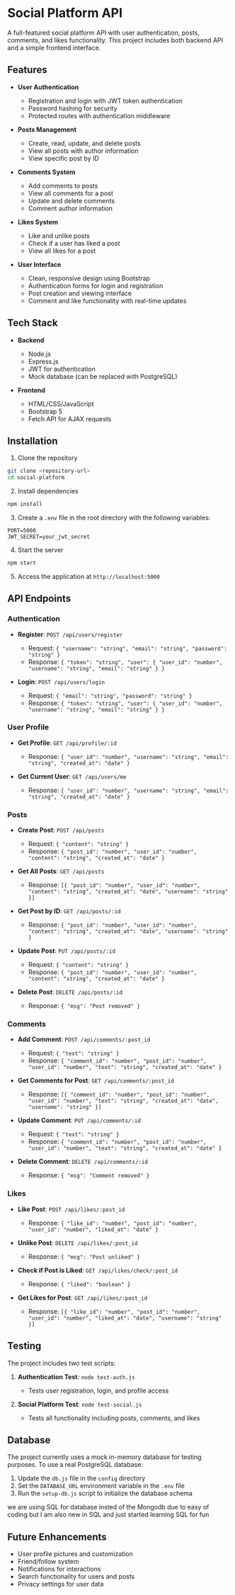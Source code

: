 # Social Platform API

A full-featured social platform API with user authentication, posts, comments, and likes functionality. This project includes both backend API and a simple frontend interface.

## Features

- **User Authentication**
  - Registration and login with JWT token authentication
  - Password hashing for security
  - Protected routes with authentication middleware

- **Posts Management**
  - Create, read, update, and delete posts
  - View all posts with author information
  - View specific post by ID

- **Comments System**
  - Add comments to posts
  - View all comments for a post
  - Update and delete comments
  - Comment author information

- **Likes System**
  - Like and unlike posts
  - Check if a user has liked a post
  - View all likes for a post

- **User Interface**
  - Clean, responsive design using Bootstrap
  - Authentication forms for login and registration
  - Post creation and viewing interface
  - Comment and like functionality with real-time updates

## Tech Stack

- **Backend**
  - Node.js
  - Express.js
  - JWT for authentication
  - Mock database (can be replaced with PostgreSQL)

- **Frontend**
  - HTML/CSS/JavaScript
  - Bootstrap 5
  - Fetch API for AJAX requests

## Installation

1. Clone the repository

```bash
git clone <repository-url>
cd social-platform
```

2. Install dependencies

```bash
npm install
```

3. Create a `.env` file in the root directory with the following variables:

```
PORT=5000
JWT_SECRET=your_jwt_secret
```

4. Start the server

```bash
npm start
```

5. Access the application at `http://localhost:5000`

## API Endpoints

### Authentication

- **Register**: `POST /api/users/register`
  - Request: `{ "username": "string", "email": "string", "password": "string" }`
  - Response: `{ "token": "string", "user": { "user_id": "number", "username": "string", "email": "string" } }`

- **Login**: `POST /api/users/login`
  - Request: `{ "email": "string", "password": "string" }`
  - Response: `{ "token": "string", "user": { "user_id": "number", "username": "string", "email": "string" } }`

### User Profile

- **Get Profile**: `GET /api/profile/:id`
  - Response: `{ "user_id": "number", "username": "string", "email": "string", "created_at": "date" }`

- **Get Current User**: `GET /api/users/me`
  - Response: `{ "user_id": "number", "username": "string", "email": "string", "created_at": "date" }`

### Posts

- **Create Post**: `POST /api/posts`
  - Request: `{ "content": "string" }`
  - Response: `{ "post_id": "number", "user_id": "number", "content": "string", "created_at": "date" }`

- **Get All Posts**: `GET /api/posts`
  - Response: `[{ "post_id": "number", "user_id": "number", "content": "string", "created_at": "date", "username": "string" }]`

- **Get Post by ID**: `GET /api/posts/:id`
  - Response: `{ "post_id": "number", "user_id": "number", "content": "string", "created_at": "date", "username": "string" }`

- **Update Post**: `PUT /api/posts/:id`
  - Request: `{ "content": "string" }`
  - Response: `{ "post_id": "number", "user_id": "number", "content": "string", "created_at": "date" }`

- **Delete Post**: `DELETE /api/posts/:id`
  - Response: `{ "msg": "Post removed" }`

### Comments

- **Add Comment**: `POST /api/comments/:post_id`
  - Request: `{ "text": "string" }`
  - Response: `{ "comment_id": "number", "post_id": "number", "user_id": "number", "text": "string", "created_at": "date" }`

- **Get Comments for Post**: `GET /api/comments/:post_id`
  - Response: `[{ "comment_id": "number", "post_id": "number", "user_id": "number", "text": "string", "created_at": "date", "username": "string" }]`

- **Update Comment**: `PUT /api/comments/:id`
  - Request: `{ "text": "string" }`
  - Response: `{ "comment_id": "number", "post_id": "number", "user_id": "number", "text": "string", "created_at": "date" }`

- **Delete Comment**: `DELETE /api/comments/:id`
  - Response: `{ "msg": "Comment removed" }`

### Likes

- **Like Post**: `POST /api/likes/:post_id`
  - Response: `{ "like_id": "number", "post_id": "number", "user_id": "number", "liked_at": "date" }`

- **Unlike Post**: `DELETE /api/likes/:post_id`
  - Response: `{ "msg": "Post unliked" }`

- **Check if Post is Liked**: `GET /api/likes/check/:post_id`
  - Response: `{ "liked": "boolean" }`

- **Get Likes for Post**: `GET /api/likes/:post_id`
  - Response: `[{ "like_id": "number", "post_id": "number", "user_id": "number", "liked_at": "date", "username": "string" }]`

## Testing

The project includes two test scripts:

1. **Authentication Test**: `node test-auth.js`
   - Tests user registration, login, and profile access

2. **Social Platform Test**: `node test-social.js`
   - Tests all functionality including posts, comments, and likes

## Database

The project currently uses a mock in-memory database for testing purposes. To use a real PostgreSQL database:

1. Update the `db.js` file in the `config` directory
2. Set the `DATABASE_URL` environment variable in the `.env` file
3. Run the `setup-db.js` script to initialize the database schema


we are using SQL for database insted of the Mongodb due to easy of coding but I am also new in SQL and just started learning SQL for fun 

## Future Enhancements

- User profile pictures and customization
- Friend/follow system
- Notifications for interactions
- Search functionality for users and posts
- Privacy settings for user data
